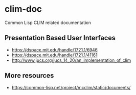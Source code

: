# clim-doc

Common Lisp CLIM related documentation

## Presentation Based User Interfaces

* https://dspace.mit.edu/handle/1721.1/6946
* https://dspace.mit.edu/handle/1721.1/41161
* http://www.jucs.org/jucs_14_20/an_implementation_of_clim

## More resources

* https://common-lisp.net/project/mcclim/static/documents/
